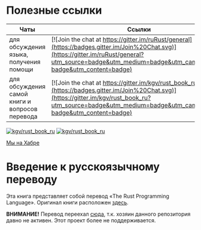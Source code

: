 # Полезные ссылки

Чаты                                   | Ссылки
---------------------------------------|--------
для обсуждения языка, получения помощи | [![Join the chat at https://gitter.im/ruRust/general](https://badges.gitter.im/Join%20Chat.svg)](https://gitter.im/ruRust/general?utm_source=badge&utm_medium=badge&utm_campaign=pr-badge&utm_content=badge)
для обсуждения самой книги и вопросов перевода | [![Join the chat at https://gitter.im/kgv/rust_book_ru](https://badges.gitter.im/Join%20Chat.svg)](https://gitter.im/kgv/rust_book_ru?utm_source=badge&utm_medium=badge&utm_campaign=pr-badge&utm_content=badge)

[![kgv/rust_book_ru](http://issuestats.com/github/kgv/rust_book_ru/badge/pr?style=flat)](http://issuestats.com/github/ruRust/rustycrate.ru)
[![kgv/rust_book_ru](http://issuestats.com/github/kgv/rust_book_ru/badge/issue?style=flat)](http://issuestats.com/github/ruRust/rustycrate.ru)

[Мы на Хабре](http://habrahabr.ru/post/266813/)

# Введение к русскоязычному переводу

Эта книга представляет собой перевод «The Rust Programming Language». Оригинал
книги расположен [здесь][original].

**ВНИМАНИЕ!** Перевод переехал [сюда](https://github.com/ruRust/rust_book_ru), т.к. хозяин данного репозитория давно не активен. Этот проект более не поддерживается.

[original]: https://doc.rust-lang.org/book
